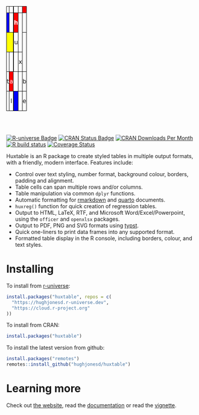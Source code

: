 
<style>
.huxtable {
  border-collapse: collapse;
  border: 0px;
  margin-bottom: 2em;
  margin-top: 2em;
}
.huxtable-cell {
  vertical-align: top;
  text-align: left;
  white-space: normal;
  border-style: solid;
  border-width: 0pt;
  padding: 6pt;
  font-weight: normal;
}
.huxtable-header {
  font-weight: bold;
}
</style>

<table class="huxtable" data-quarto-disable-processing="true"  style="margin-left: auto; margin-right: auto;">

<col>

<col>

<col>

<col>

<col>

<col>

<tbody>

<tr>

<td class="huxtable-cell" style="text-align: center;  border-style: solid solid solid solid; border-width: 1.2pt 1.2pt 1.2pt 1.2pt; border-top-color: rgb(0, 0, 0);  border-right-color: rgb(0, 0, 0);  border-bottom-color: rgb(0, 0, 0);  border-left-color: rgb(0, 0, 0); padding: 0pt 0pt 0pt 0pt;    font-family: DejaVu Sans;">

</td>

<td class="huxtable-cell" style="text-align: center;  border-style: solid solid solid solid; border-width: 1.2pt 1.2pt 1.2pt 1.2pt; border-top-color: rgb(0, 0, 0);  border-right-color: rgb(0, 0, 0);  border-bottom-color: rgb(0, 0, 0);  border-left-color: rgb(0, 0, 0); padding: 0pt 0pt 0pt 0pt;    font-family: DejaVu Sans;">

</td>

<td class="huxtable-cell" style="text-align: center;  border-style: solid solid solid solid; border-width: 1.2pt 1.2pt 1.2pt 1.2pt; border-top-color: rgb(0, 0, 0);  border-right-color: rgb(0, 0, 0);  border-bottom-color: rgb(0, 0, 0);  border-left-color: rgb(0, 0, 0); padding: 0pt 0pt 0pt 0pt;    font-family: DejaVu Sans;">

</td>

<td class="huxtable-cell" style="text-align: center;  border-style: solid solid solid solid; border-width: 1.2pt 1.2pt 1.2pt 1.2pt; border-top-color: rgb(0, 0, 0);  border-right-color: rgb(0, 0, 0);  border-bottom-color: rgb(0, 0, 0);  border-left-color: rgb(0, 0, 0); padding: 0pt 0pt 0pt 0pt;    font-family: DejaVu Sans;">

</td>

<td class="huxtable-cell" style="text-align: center;  border-style: solid solid solid solid; border-width: 1.2pt 1.2pt 1.2pt 1.2pt; border-top-color: rgb(0, 0, 0);  border-right-color: rgb(0, 0, 0);  border-bottom-color: rgb(0, 0, 0);  border-left-color: rgb(0, 0, 0); padding: 0pt 0pt 0pt 0pt;    font-family: DejaVu Sans;">

</td>

<td class="huxtable-cell" style="text-align: center;  border-style: solid solid solid solid; border-width: 1.2pt 1.2pt 1.2pt 1.2pt; border-top-color: rgb(0, 0, 0);  border-right-color: rgb(0, 0, 0);  border-bottom-color: rgb(0, 0, 0);  border-left-color: rgb(0, 0, 0); padding: 0pt 0pt 0pt 0pt; background-color: rgb(255, 0, 0);   font-family: DejaVu Sans;">

<span style="color: rgb(255, 255, 255);"></span>
</td>

</tr>

<tr>

<td class="huxtable-cell" style="text-align: center;  border-style: solid solid solid solid; border-width: 1.2pt 1.2pt 1.2pt 1.2pt; border-top-color: rgb(0, 0, 0);  border-right-color: rgb(0, 0, 0);  border-bottom-color: rgb(0, 0, 0);  border-left-color: rgb(0, 0, 0); padding: 0pt 0pt 0pt 0pt; background-color: rgb(0, 0, 255);   font-family: DejaVu Sans;">

<span style="color: rgb(255, 255, 255);"></span>
</td>

<td class="huxtable-cell" style="text-align: center;  border-style: solid solid solid solid; border-width: 1.2pt 1.2pt 1.2pt 1.2pt; border-top-color: rgb(0, 0, 0);  border-right-color: rgb(0, 0, 0);  border-bottom-color: rgb(0, 0, 0);  border-left-color: rgb(0, 0, 0); padding: 0pt 0pt 0pt 0pt;    font-family: DejaVu Sans;">

</td>

<td class="huxtable-cell" style="text-align: center;  border-style: solid solid solid solid; border-width: 1.2pt 1.2pt 1.2pt 1.2pt; border-top-color: rgb(0, 0, 0);  border-right-color: rgb(0, 0, 0);  border-bottom-color: rgb(0, 0, 0);  border-left-color: rgb(0, 0, 0); padding: 0pt 0pt 0pt 0pt;    font-family: DejaVu Sans;">

</td>

<td class="huxtable-cell" style="text-align: center;  border-style: solid solid solid solid; border-width: 1.2pt 1.2pt 1.2pt 1.2pt; border-top-color: rgb(0, 0, 0);  border-right-color: rgb(0, 0, 0);  border-bottom-color: rgb(0, 0, 0);  border-left-color: rgb(0, 0, 0); padding: 0pt 0pt 0pt 0pt; background-color: rgb(255, 0, 0); font-weight: bold;  font-family: DejaVu Sans;">

<span style="color: rgb(255, 255, 255);">h</span>
</td>

<td class="huxtable-cell" rowspan="2" style="text-align: center;  border-style: solid solid solid solid; border-width: 1.2pt 1.2pt 1.2pt 1.2pt; border-top-color: rgb(0, 0, 0);  border-right-color: rgb(0, 0, 0);  border-bottom-color: rgb(0, 0, 0);  border-left-color: rgb(0, 0, 0); padding: 0pt 0pt 0pt 0pt;    font-family: DejaVu Sans;">

</td>

<td class="huxtable-cell" style="text-align: center;  border-style: solid solid solid solid; border-width: 1.2pt 1.2pt 1.2pt 1.2pt; border-top-color: rgb(0, 0, 0);  border-right-color: rgb(0, 0, 0);  border-bottom-color: rgb(0, 0, 0);  border-left-color: rgb(0, 0, 0); padding: 0pt 0pt 0pt 0pt;    font-family: DejaVu Sans;">

</td>

</tr>

<tr>

<td class="huxtable-cell" colspan="2" style="text-align: center;  border-style: solid solid solid solid; border-width: 1.2pt 1.2pt 1.2pt 1.2pt; border-top-color: rgb(0, 0, 0);  border-right-color: rgb(0, 0, 0);  border-bottom-color: rgb(0, 0, 0);  border-left-color: rgb(0, 0, 0); padding: 0pt 0pt 0pt 0pt; background-color: rgb(255, 255, 0);   font-family: DejaVu Sans;">

<span style="color: rgb(0, 0, 0);"></span>
</td>

<td class="huxtable-cell" style="text-align: center;  border-style: solid solid solid solid; border-width: 1.2pt 1.2pt 1.2pt 1.2pt; border-top-color: rgb(0, 0, 0);  border-right-color: rgb(0, 0, 0);  border-bottom-color: rgb(0, 0, 0);  border-left-color: rgb(0, 0, 0); padding: 0pt 0pt 0pt 0pt;    font-family: DejaVu Sans;">

</td>

<td class="huxtable-cell" style="text-align: center;  border-style: solid solid solid solid; border-width: 1.2pt 1.2pt 1.2pt 1.2pt; border-top-color: rgb(0, 0, 0);  border-right-color: rgb(0, 0, 0);  border-bottom-color: rgb(0, 0, 0);  border-left-color: rgb(0, 0, 0); padding: 0pt 0pt 0pt 0pt;    font-family: DejaVu Sans;">

u
</td>

<td class="huxtable-cell" rowspan="2" style="text-align: center;  border-style: solid solid solid solid; border-width: 1.2pt 1.2pt 1.2pt 1.2pt; border-top-color: rgb(0, 0, 0);  border-right-color: rgb(0, 0, 0);  border-bottom-color: rgb(0, 0, 0);  border-left-color: rgb(0, 0, 0); padding: 0pt 0pt 0pt 0pt;    font-family: DejaVu Sans;">

</td>

</tr>

<tr>

<td class="huxtable-cell" style="text-align: center;  border-style: solid solid solid solid; border-width: 1.2pt 1.2pt 1.2pt 1.2pt; border-top-color: rgb(0, 0, 0);  border-right-color: rgb(0, 0, 0);  border-bottom-color: rgb(0, 0, 0);  border-left-color: rgb(0, 0, 0); padding: 0pt 0pt 0pt 0pt;    font-family: DejaVu Sans;">

</td>

<td class="huxtable-cell" style="text-align: center;  border-style: solid solid solid solid; border-width: 1.2pt 1.2pt 1.2pt 1.2pt; border-top-color: rgb(0, 0, 0);  border-right-color: rgb(0, 0, 0);  border-bottom-color: rgb(0, 0, 0);  border-left-color: rgb(0, 0, 0); padding: 0pt 0pt 0pt 0pt;    font-family: DejaVu Sans;">

</td>

<td class="huxtable-cell" style="text-align: center;  border-style: solid solid solid solid; border-width: 1.2pt 1.2pt 1.2pt 1.2pt; border-top-color: rgb(0, 0, 0);  border-right-color: rgb(0, 0, 0);  border-bottom-color: rgb(0, 0, 0);  border-left-color: rgb(0, 0, 0); padding: 0pt 0pt 0pt 0pt;    font-family: DejaVu Sans;">

</td>

<td class="huxtable-cell" style="text-align: center;  border-style: solid solid solid solid; border-width: 1.2pt 1.2pt 1.2pt 1.2pt; border-top-color: rgb(0, 0, 0);  border-right-color: rgb(0, 0, 0);  border-bottom-color: rgb(0, 0, 0);  border-left-color: rgb(0, 0, 0); padding: 0pt 0pt 0pt 0pt;    font-family: DejaVu Sans;">

</td>

<td class="huxtable-cell" style="text-align: center;  border-style: solid solid solid solid; border-width: 1.2pt 1.2pt 1.2pt 1.2pt; border-top-color: rgb(0, 0, 0);  border-right-color: rgb(0, 0, 0);  border-bottom-color: rgb(0, 0, 0);  border-left-color: rgb(0, 0, 0); padding: 0pt 0pt 0pt 0pt;    font-family: DejaVu Sans;">

x
</td>

</tr>

<tr>

<td class="huxtable-cell" style="text-align: center;  border-style: solid solid solid solid; border-width: 1.2pt 1.2pt 1.2pt 1.2pt; border-top-color: rgb(0, 0, 0);  border-right-color: rgb(0, 0, 0);  border-bottom-color: rgb(0, 0, 0);  border-left-color: rgb(0, 0, 0); padding: 0pt 0pt 0pt 0pt;    font-family: DejaVu Sans;">

t
</td>

<td class="huxtable-cell" style="text-align: center;  border-style: solid solid solid solid; border-width: 1.2pt 1.2pt 1.2pt 1.2pt; border-top-color: rgb(0, 0, 0);  border-right-color: rgb(0, 0, 0);  border-bottom-color: rgb(0, 0, 0);  border-left-color: rgb(0, 0, 0); padding: 0pt 0pt 0pt 0pt; background-color: rgb(255, 0, 0);   font-family: DejaVu Sans;">

<span style="color: rgb(255, 255, 255);">a</span>
</td>

<td class="huxtable-cell" colspan="2" style="text-align: center;  border-style: solid solid solid solid; border-width: 1.2pt 1.2pt 1.2pt 1.2pt; border-top-color: rgb(0, 0, 0);  border-right-color: rgb(0, 0, 0);  border-bottom-color: rgb(0, 0, 0);  border-left-color: rgb(0, 0, 0); padding: 0pt 0pt 0pt 0pt;    font-family: DejaVu Sans;">

</td>

<td class="huxtable-cell" style="text-align: center;  border-style: solid solid solid solid; border-width: 1.2pt 1.2pt 1.2pt 1.2pt; border-top-color: rgb(0, 0, 0);  border-right-color: rgb(0, 0, 0);  border-bottom-color: rgb(0, 0, 0);  border-left-color: rgb(0, 0, 0); padding: 0pt 0pt 0pt 0pt;    font-family: DejaVu Sans;">

</td>

<td class="huxtable-cell" style="text-align: center;  border-style: solid solid solid solid; border-width: 1.2pt 1.2pt 1.2pt 1.2pt; border-top-color: rgb(0, 0, 0);  border-right-color: rgb(0, 0, 0);  border-bottom-color: rgb(0, 0, 0);  border-left-color: rgb(0, 0, 0); padding: 0pt 0pt 0pt 0pt;    font-family: DejaVu Sans;">

b
</td>

</tr>

<tr>

<td class="huxtable-cell" style="text-align: center;  border-style: solid solid solid solid; border-width: 1.2pt 1.2pt 1.2pt 1.2pt; border-top-color: rgb(0, 0, 0);  border-right-color: rgb(0, 0, 0);  border-bottom-color: rgb(0, 0, 0);  border-left-color: rgb(0, 0, 0); padding: 0pt 0pt 0pt 0pt;    font-family: DejaVu Sans;">

</td>

<td class="huxtable-cell" style="text-align: center;  border-style: solid solid solid solid; border-width: 1.2pt 1.2pt 1.2pt 1.2pt; border-top-color: rgb(0, 0, 0);  border-right-color: rgb(0, 0, 0);  border-bottom-color: rgb(0, 0, 0);  border-left-color: rgb(0, 0, 0); padding: 0pt 0pt 0pt 0pt;    font-family: DejaVu Sans;">

l
</td>

<td class="huxtable-cell" style="text-align: center;  border-style: solid solid solid solid; border-width: 1.2pt 1.2pt 1.2pt 1.2pt; border-top-color: rgb(0, 0, 0);  border-right-color: rgb(0, 0, 0);  border-bottom-color: rgb(0, 0, 0);  border-left-color: rgb(0, 0, 0); padding: 0pt 0pt 0pt 0pt;    font-family: DejaVu Sans;">

</td>

<td class="huxtable-cell" style="text-align: center;  border-style: solid solid solid solid; border-width: 1.2pt 1.2pt 1.2pt 1.2pt; border-top-color: rgb(0, 0, 0);  border-right-color: rgb(0, 0, 0);  border-bottom-color: rgb(0, 0, 0);  border-left-color: rgb(0, 0, 0); padding: 0pt 0pt 0pt 0pt; background-color: rgb(0, 0, 255);   font-family: DejaVu Sans;">

<span style="color: rgb(255, 255, 255);"></span>
</td>

<td class="huxtable-cell" style="text-align: center;  border-style: solid solid solid solid; border-width: 1.2pt 1.2pt 1.2pt 1.2pt; border-top-color: rgb(0, 0, 0);  border-right-color: rgb(0, 0, 0);  border-bottom-color: rgb(0, 0, 0);  border-left-color: rgb(0, 0, 0); padding: 0pt 0pt 0pt 0pt;    font-family: DejaVu Sans;">

</td>

<td class="huxtable-cell" style="text-align: center;  border-style: solid solid solid solid; border-width: 1.2pt 1.2pt 1.2pt 1.2pt; border-top-color: rgb(0, 0, 0);  border-right-color: rgb(0, 0, 0);  border-bottom-color: rgb(0, 0, 0);  border-left-color: rgb(0, 0, 0); padding: 0pt 0pt 0pt 0pt;    font-family: DejaVu Sans;">

e
</td>

</tr>

</tbody>

</table>

<!-- README.md is generated from README.Rmd. Please edit that file -->

<br>

<!-- badges: start -->

[![R-universe
Badge](https://hughjonesd.r-universe.dev/badges/huxtable)](https://hughjonesd.r-universe.dev/huxtable)
[![CRAN Status
Badge](https://www.r-pkg.org/badges/version/huxtable)](https://cran.r-project.org/package=huxtable)
[![CRAN Downloads Per
Month](https://cranlogs.r-pkg.org/badges/huxtable)](https://CRAN.R-project.org/package=huxtable)
[![R build
status](https://github.com/hughjonesd/huxtable/workflows/R-CMD-check/badge.svg)](https://github.com/hughjonesd/huxtable/actions)
[![Coverage
Status](https://img.shields.io/codecov/c/github/hughjonesd/huxtable/master.svg)](https://app.codecov.io/github/hughjonesd/huxtable?branch=master)
<!-- badges: end -->

Huxtable is an R package to create styled tables in multiple output
formats, with a friendly, modern interface. Features include:

- Control over text styling, number format, background colour, borders,
  padding and alignment.
- Table cells can span multiple rows and/or columns.
- Table manipulation via common `dplyr` functions.
- Automatic formatting for [rmarkdown](https://rmarkdown.rstudio.com/)
  and [quarto](https://quarto.org/) documents.
- `huxreg()` function for quick creation of regression tables.
- Output to HTML, LaTeX, RTF, and Microsoft Word/Excel/Powerpoint, using
  the `officer` and `openxlsx` packages.
- Output to PDF, PNG and SVG formats using [typst](https://typst.app/).
- Quick one-liners to print data frames into any supported format.
- Formatted table display in the R console, including borders, colour,
  and text styles.

# Installing

To install from [r-universe](https://r-universe.dev):

``` r
install.packages("huxtable", repos = c(
  "https://hughjonesd.r-universe.dev",
  "https://cloud.r-project.org"
))
```

To install from CRAN:

``` r
install.packages("huxtable")
```

To install the latest version from github:

``` r
install.packages("remotes")
remotes::install_github("hughjonesd/huxtable")
```

# Learning more

Check out [the website](https://hughjonesd.github.io/huxtable/), read
the
[documentation](https://hughjonesd.github.io/huxtable/reference/index.html)
or read the
[vignette](https://hughjonesd.github.io/huxtable/huxtable-html.html).
